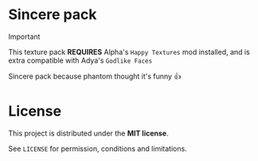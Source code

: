 # Sincere pack
> [!IMPORTANT]
> This texture pack **REQUIRES** Alpha's `Happy Textures` mod installed, and is extra compatible with Adya's `Godlike Faces`

Sincere pack because phantom thought it's funny 👍

# License

This project is distributed under the **MIT license**.

See `LICENSE` for permission, conditions and limitations.
